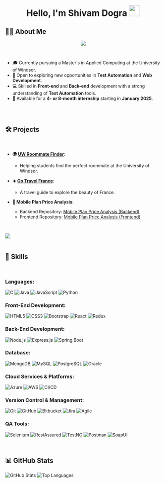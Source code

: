 <h1 align="center"><b>Hello, I'm Shivam Dogra</b> <img src="https://media.giphy.com/media/hvRJCLFzcasrR4ia7z/giphy.gif" width="35"></h1>

## 👨‍💻 <b>About Me</b>

<p align="center">
  <a href="https://github.com/DenverCoder1/readme-typing-svg">
    <img src="https://readme-typing-svg.herokuapp.com?font=Fira+Code&color=%231572B6&size=24&center=true&vCenter=true&width=500&height=45&lines=Master+of+Applied+Computing;Test+Automation+Enthusiast;Web+Development+Lover;">
  </a>
</p>

<br>

- 🎓 Currently pursuing a Master's in Applied Computing at the University of Windsor.
- 🌱 Open to exploring new opportunities in **Test Automation** and **Web Development**.
- 💻 Skilled in **Front-end** and **Back-end** development with a strong understanding of **Test Automation** tools.
- 🚀 Available for a **4- or 8-month internship** starting in **January 2025**.

<br><br>

## 🛠️ <b>Projects</b>
<br>

- **🌍 [UW Roommate Finder](https://github.com/Shivam-Dogra/UW_RoommateFinder)**:
  - Helping students find the perfect roommate at the University of Windsor.
  
- **✈️ [Go Travel France](https://github.com/Shivam-Dogra/GoTravelFrance)**:
  - A travel guide to explore the beauty of France.

- **📱 Mobile Plan Price Analysis**:
  - Backend Repository: [Mobile Plan Price Analysis (Backend)](https://github.com/Shivam-Dogra/MobilePlanPriceAnalysis)
  - Frontend Repository: [Mobile Plan Price Analysis (Frontend)](https://github.com/Shivam-Dogra/MobilePlanPriceAnalysis_Frontend)

<br>

<img src="https://user-images.githubusercontent.com/73097560/115834477-dbab4500-a447-11eb-908a-139a6edaec5c.gif"><br><br>

## 🚀 <b>Skills</b>
<br>

<p align="center">

### **Languages**:
    
![C](https://img.shields.io/badge/C%20-%232370ED.svg?style=for-the-badge&logo=c&logoColor=white)
![Java](https://img.shields.io/badge/Java-%23ED8B00.svg?style=for-the-badge&logo=java&logoColor=white)
![JavaScript](https://img.shields.io/badge/JavaScript%20-%23F7DF1E.svg?style=for-the-badge&logo=javascript&logoColor=black)
![Python](https://img.shields.io/badge/Python-%2314354C.svg?style=for-the-badge&logo=python&logoColor=white)
    
### **Front-End Development**:

![HTML5](https://img.shields.io/badge/HTML5%20-%23E34F26.svg?style=for-the-badge&logo=html5&logoColor=white)
![CSS3](https://img.shields.io/badge/CSS%20-%231572B6.svg?style=for-the-badge&logo=css3&logoColor=white)
![Bootstrap](https://img.shields.io/badge/Bootstrap%20-%23563D7C.svg?style=for-the-badge&logo=bootstrap&logoColor=white)
![React](https://img.shields.io/badge/React%20-%2320232a.svg?style=for-the-badge&logo=react&logoColor=%2361DAFB)
![Redux](https://img.shields.io/badge/Redux%20-%23764ABC.svg?style=for-the-badge&logo=redux&logoColor=white)

### **Back-End Development**:

![Node.js](https://img.shields.io/badge/Node.js%20-%23339933.svg?style=for-the-badge&logo=node.js&logoColor=white)
![Express.js](https://img.shields.io/badge/Express.js%20-%23000000.svg?style=for-the-badge&logo=express&logoColor=white)
![Spring Boot](https://img.shields.io/badge/Spring%20Boot%20-%236DB33F.svg?style=for-the-badge&logo=spring&logoColor=white)

### **Database**:

![MongoDB](https://img.shields.io/badge/MongoDB-%2347A248.svg?style=for-the-badge&logo=mongodb&logoColor=white)
![MySQL](https://img.shields.io/badge/MySQL-%2300f.svg?style=for-the-badge&logo=mysql&logoColor=white)
![PostgreSQL](https://img.shields.io/badge/PostgreSQL-%23316192.svg?style=for-the-badge&logo=postgresql&logoColor=white)
![Oracle](https://img.shields.io/badge/Oracle-%23F00000.svg?style=for-the-badge&logo=oracle&logoColor=white)

### **Cloud Services & Platforms**:

![Azure](https://img.shields.io/badge/Azure%20-%230072C6.svg?style=for-the-badge&logo=microsoft-azure&logoColor=white)
![AWS](https://img.shields.io/badge/AWS%20-%23232F3E.svg?style=for-the-badge&logo=amazon-aws&logoColor=white)
![CI/CD](https://img.shields.io/badge/CI%2FCD%20-%23E34F26.svg?style=for-the-badge&logo=ci%2Fcd&logoColor=white)

### **Version Control & Management**:

![Git](https://img.shields.io/badge/Git-%23F05033.svg?style=for-the-badge&logo=git&logoColor=white)
![GitHub](https://img.shields.io/badge/GitHub-%23121011.svg?style=for-the-badge&logo=github&logoColor=white)
![Bitbucket](https://img.shields.io/badge/Bitbucket-%230047B3.svg?style=for-the-badge&logo=bitbucket&logoColor=white)
![Jira](https://img.shields.io/badge/Jira-%230052CC.svg?style=for-the-badge&logo=jira&logoColor=white)
![Agile](https://img.shields.io/badge/Agile-%23000000.svg?style=for-the-badge&logo=agile&logoColor=white)

### **QA Tools**:

![Selenium](https://img.shields.io/badge/Selenium-%2343B02A.svg?style=for-the-badge&logo=selenium&logoColor=white)
![RestAssured](https://img.shields.io/badge/RestAssured-%23143635.svg?style=for-the-badge&logo=rest-assured&logoColor=white)
![TestNG](https://img.shields.io/badge/TestNG-%2320232a.svg?style=for-the-badge&logo=testng&logoColor=white)
![Postman](https://img.shields.io/badge/Postman-%23FF6C37.svg?style=for-the-badge&logo=postman&logoColor=white)
![SoapUI](https://img.shields.io/badge/SoapUI-%2342433A.svg?style=for-the-badge&logo=soapui&logoColor=white)

<br>

## 📊 GitHub Stats

![GitHub Stats](https://github-readme-stats.vercel.app/api?username=Shivam-Dogra&show_icons=true&theme=radical)
![Top Languages](https://github-readme-stats.vercel.app/api/top-langs/?username=Shivam-Dogra&layout=compact&theme=radical)


</p>

